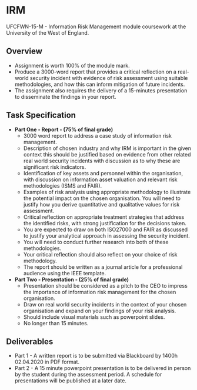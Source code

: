 # IRM  
UFCFWN-15-M - Information Risk Management module coursework at the University of the West of England.  

## Overview  
* Assignment is worth 100% of the module mark.  
* Produce a 3000-word report that provides a critical reflection on a real-world
security incident with evidence of risk assessment using suitable methodologies,
and how this can inform mitigation of future incidents.  
* The assignment also requires the delivery of a 15-minutes presentation to
disseminate the findings in your report.  
  
## Task Specification  
* **Part One - Report - (75% of final grade)**  
  * 3000 word report to address a case study of information risk management.  
  * Description of chosen industry and why IRM is important in the given context
  this should be justified based on evidence from other related real world 
  security incidents with discussion as to why these are significant risk 
  indicators.  
  * Identification of key assets and personnel within the organisation, with 
  discussion on information asset valuation and relevant risk methodologies 
  (ISMS and FAIR).  
  * Examples of risk analysis using appropriate methodology to illustrate the 
  potential impact on the chosen organisation. You will need to justify how you 
  derive quantitative and qualitative values for risk assessment.  
  * Critical reflection on appropriate treatment strategies that address the 
  identified risks, with strong justification for the decisions taken.  
  * You are expected to draw on both ISO27000 and FAIR as discussed to justify
  your analytical approach in assessing the security incident.  
  * You will need to conduct further research into both of these methodologies.  
  * Your critical reflection should also reflect on your choice of risk 
  methodology.  
  * The report should be written as a journal article for a professional audience
  using the IEEE template.  
* **Part Two - Presentation - (25% of final grade)**  
  * Presentation should be considered as a pitch to the CEO to impress the
  importance of information risk management for the chosen organisation.  
  * Draw on real world security incidents in the context of your chosen
  organisation and expand on your findings of your risk analysis.  
  * Should include visual materials such as powerpoint slides.  
  * No longer than 15 minutes.  
  
## Deliverables
* Part 1 - A written report is to be submitted via Blackboard by 1400h 
02.04.2020 in PDF format.  
* Part 2 - A 15 minute powerpoint presentation is to be delivered in person by
the student during the assessment period. A schedule for presentations will be
published at a later date.  
